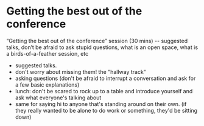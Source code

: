 # Getting the best out of the conference

“Getting the best out of the conference” session (30 mins) -- suggested talks, don’t be afraid to ask stupid questions, what is an open space, what is a birds-of-a-feather session, etc

- suggested talks.
- don't worry about missing them!  the "hallway track"
- asking questions (don't be afraid to interrupt a conversation and ask for a few basic explanations)
- lunch: don't be scared to rock up to a table and introduce yourself and ask what everyone's talking about
- same for saying hi to anyone that's standing around on their own.  (if they really wanted to be alone to do work or something, they'd be sitting down)

